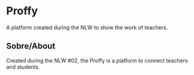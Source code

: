 # Proffy
A platform created during the NLW to show the work of teachers. 

## Sobre/About
Created during the NLW #02, the Proffy is a platform to connect teachers and students. 
